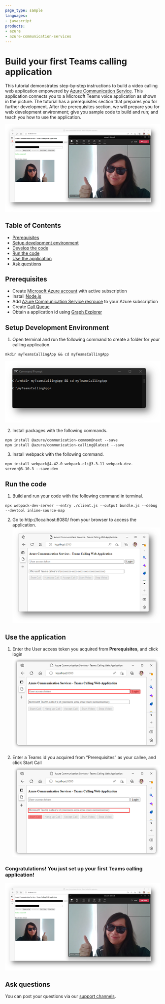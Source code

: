 ```yaml
---
page_type: sample
languages:
- javascript
products:
- azure
- azure-communication-services
---
```


# Build your first Teams calling application

This tutorial demonstrates step-by-step instructions to build a video calling web application empowered by [Azure Communication Service](https://azure.microsoft.com/en-us/products/communication-services/#overview). This application connects you to a Microsoft Teams voice application as shown in the picture. The tutorial has a prerequisites section that prepares you for further development. After the prerequisites section, we will prepare you for web development environment; give you sample code to build and run; and teach you how to use the application.

![Render of sample application](../media/cte/1-on-1-teams-calling-application.png)

## Table of Contents
- [Prerequisites](#prerequisites)
- [Setup development environment](#setup-development-environment)
- [Develop the code](#develop-the-code)
- [Run the code](#run-the-code)
- [Use the application](#use-the-application)
- [Ask questions](#ask-questions)


## Prerequisites
- Create [Microsoft Azure account](https://azure.microsoft.com/free/?WT.mc_id=A261C142F) with active subscription
- Install [Node.js](https://nodejs.org/en/)
- Add [Azure Communication Service resrouce](https://learn.microsoft.com/en-us/azure/communication-services/quickstarts/create-communication-resource?pivots=platform-azp&tabs=windows#create-azure-communication-services-resource) to your Azure subscription
- Create [Call Queue](https://learn.microsoft.com/en-us/microsoftteams/create-a-phone-system-call-queue?tabs=general-info)
- Obtain a application id using [Graph Explorer](https://developer.microsoft.com/en-us/graph/graph-explorer)

## Setup Development Environment
1. Open terminal and run the following command to create a folder for your calling application.

```
mkdir myTeamsCallingApp && cd myTeamsCallingApp
```
![Render of command prompt](../media/cte/demo-command-prompt.png)

2. Install packages with the following commands.

```
npm install @azure/communication-common@next --save
npm install @azure/communication-calling@latest --save
```

3. Install webpack with the following command.

```
npm install webpack@4.42.0 webpack-cli@3.3.11 webpack-dev-server@3.10.3 --save-dev
```

## Run the code
1. Build and run your code with the following command in terminal.
```
npx webpack-dev-server --entry ./client.js --output bundle.js --debug --devtool inline-source-map
```

2. Go to http://localhost:8080/ from your browser to access the application.
![Render of application](../media/cte/demo-application-view.png)

## Use the application
1. Enter the User access token you acquired from **Prerequisites**, and click login
![Render of application](../media/cte/demo-application-login.png)

2. Enter a Teams id you acquired from “Prerequisites” as your callee, and click Start Call
 ![Render of application](../media/cte/demo-application-start-call.png)

### **Congratulations! You just set up your first Teams calling application!**
![Render of sample application](../media/cte/1-on-1-teams-calling-application.png)

## Ask questions
You can post your questions via our [support channels](https://learn.microsoft.com/en-us/azure/communication-services/support). 
